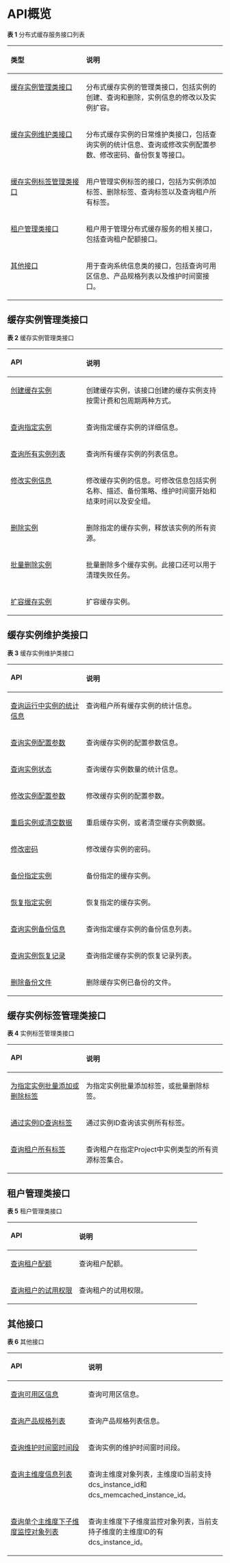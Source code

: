 # API概览<a name="ZH-CN_TOPIC_0166889586"></a>

**表 1**  分布式缓存服务接口列表

<a name="table1577981717153"></a>
<table><thead align="left"><tr id="row16810121712155"><th class="cellrowborder" valign="top" width="35%" id="mcps1.2.3.1.1"><p id="p13834717131516"><a name="p13834717131516"></a><a name="p13834717131516"></a>类型</p>
</th>
<th class="cellrowborder" valign="top" width="65%" id="mcps1.2.3.1.2"><p id="p3883151714159"><a name="p3883151714159"></a><a name="p3883151714159"></a>说明</p>
</th>
</tr>
</thead>
<tbody><tr id="row12121816153"><td class="cellrowborder" valign="top" width="35%" headers="mcps1.2.3.1.1 "><p id="p158557202817"><a name="p158557202817"></a><a name="p158557202817"></a><a href="缓存实例管理类接口.md">缓存实例管理类接口</a></p>
</td>
<td class="cellrowborder" valign="top" width="65%" headers="mcps1.2.3.1.2 "><p id="p218111811518"><a name="p218111811518"></a><a name="p218111811518"></a>分布式缓存实例的管理类接口，包括实例的创建、查询和删除，实例信息的修改以及实例扩容。</p>
</td>
</tr>
<tr id="row112051871512"><td class="cellrowborder" valign="top" width="35%" headers="mcps1.2.3.1.1 "><p id="p162647151476"><a name="p162647151476"></a><a name="p162647151476"></a><a href="缓存实例维护类接口.md">缓存实例维护类接口</a></p>
</td>
<td class="cellrowborder" valign="top" width="65%" headers="mcps1.2.3.1.2 "><p id="p1836118151518"><a name="p1836118151518"></a><a name="p1836118151518"></a>分布式缓存实例的日常维护类接口，包括查询实例的统计信息、查询或修改实例配置参数、修改密码、备份恢复等接口。</p>
</td>
</tr>
<tr id="row19848548175416"><td class="cellrowborder" valign="top" width="35%" headers="mcps1.2.3.1.1 "><p id="p198491448175415"><a name="p198491448175415"></a><a name="p198491448175415"></a><a href="缓存实例标签管理类接口.md">缓存实例标签管理类接口</a></p>
</td>
<td class="cellrowborder" valign="top" width="65%" headers="mcps1.2.3.1.2 "><p id="p7850448125419"><a name="p7850448125419"></a><a name="p7850448125419"></a>用户管理实例标签的接口，包括为实例添加标签、删除标签、查询标签以及查询租户所有标签。</p>
</td>
</tr>
<tr id="row1980621151411"><td class="cellrowborder" valign="top" width="35%" headers="mcps1.2.3.1.1 "><p id="p53431927124713"><a name="p53431927124713"></a><a name="p53431927124713"></a><a href="租户管理类接口.md">租户管理类接口</a></p>
</td>
<td class="cellrowborder" valign="top" width="65%" headers="mcps1.2.3.1.2 "><p id="p178077117141"><a name="p178077117141"></a><a name="p178077117141"></a>租户用于管理分布式缓存服务的相关接口，包括查询租户配额接口。</p>
</td>
</tr>
<tr id="row17941818161515"><td class="cellrowborder" valign="top" width="35%" headers="mcps1.2.3.1.1 "><p id="p1051015555473"><a name="p1051015555473"></a><a name="p1051015555473"></a><a href="其他接口.md">其他接口</a></p>
</td>
<td class="cellrowborder" valign="top" width="65%" headers="mcps1.2.3.1.2 "><p id="p129272016201817"><a name="p129272016201817"></a><a name="p129272016201817"></a>用于查询系统信息类的接口，包括查询可用区信息、产品规格列表以及维护时间窗接口。</p>
</td>
</tr>
</tbody>
</table>

## 缓存实例管理类接口<a name="section10335165821712"></a>

**表 2**  缓存实例管理类接口

<a name="table88711342351"></a>
<table><thead align="left"><tr id="row88716427513"><th class="cellrowborder" valign="top" width="35%" id="mcps1.2.3.1.1"><p id="p1871442156"><a name="p1871442156"></a><a name="p1871442156"></a>API</p>
</th>
<th class="cellrowborder" valign="top" width="65%" id="mcps1.2.3.1.2"><p id="p12871194215516"><a name="p12871194215516"></a><a name="p12871194215516"></a>说明</p>
</th>
</tr>
</thead>
<tbody><tr id="row08723421515"><td class="cellrowborder" valign="top" width="35%" headers="mcps1.2.3.1.1 "><p id="p178724421156"><a name="p178724421156"></a><a name="p178724421156"></a><a href="创建缓存实例.md">创建缓存实例</a></p>
</td>
<td class="cellrowborder" valign="top" width="65%" headers="mcps1.2.3.1.2 "><p id="p139920395510"><a name="p139920395510"></a><a name="p139920395510"></a>创建缓存实例，该接口创建的缓存实例支持按需计费和包周期两种方式。</p>
</td>
</tr>
<tr id="row1187211423510"><td class="cellrowborder" valign="top" width="35%" headers="mcps1.2.3.1.1 "><p id="p168729428512"><a name="p168729428512"></a><a name="p168729428512"></a><a href="查询指定实例.md">查询指定实例</a></p>
</td>
<td class="cellrowborder" valign="top" width="65%" headers="mcps1.2.3.1.2 "><p id="p188721642859"><a name="p188721642859"></a><a name="p188721642859"></a>查询指定缓存实例的详细信息。</p>
</td>
</tr>
<tr id="row7724185465312"><td class="cellrowborder" valign="top" width="35%" headers="mcps1.2.3.1.1 "><p id="p11138195613535"><a name="p11138195613535"></a><a name="p11138195613535"></a><a href="查询所有实例列表.md">查询所有实例列表</a></p>
</td>
<td class="cellrowborder" valign="top" width="65%" headers="mcps1.2.3.1.2 "><p id="p5138115614536"><a name="p5138115614536"></a><a name="p5138115614536"></a>查询所有缓存实例的列表信息。</p>
</td>
</tr>
<tr id="row2087254219512"><td class="cellrowborder" valign="top" width="35%" headers="mcps1.2.3.1.1 "><p id="p1387211421756"><a name="p1387211421756"></a><a name="p1387211421756"></a><a href="修改实例信息.md">修改实例信息</a></p>
</td>
<td class="cellrowborder" valign="top" width="65%" headers="mcps1.2.3.1.2 "><p id="p78721842259"><a name="p78721842259"></a><a name="p78721842259"></a>修改缓存实例的信息。可修改信息包括实例名称、描述、备份策略、维护时间窗开始和结束时间以及安全组。</p>
</td>
</tr>
<tr id="row1387219421653"><td class="cellrowborder" valign="top" width="35%" headers="mcps1.2.3.1.1 "><p id="p1687215421514"><a name="p1687215421514"></a><a name="p1687215421514"></a><a href="删除实例.md">删除实例</a></p>
</td>
<td class="cellrowborder" valign="top" width="65%" headers="mcps1.2.3.1.2 "><p id="p1987310424515"><a name="p1987310424515"></a><a name="p1987310424515"></a>删除指定的缓存实例，释放该实例的所有资源。</p>
</td>
</tr>
<tr id="row20873042758"><td class="cellrowborder" valign="top" width="35%" headers="mcps1.2.3.1.1 "><p id="p88731942453"><a name="p88731942453"></a><a name="p88731942453"></a><a href="批量删除实例.md">批量删除实例</a></p>
</td>
<td class="cellrowborder" valign="top" width="65%" headers="mcps1.2.3.1.2 "><p id="p19873442156"><a name="p19873442156"></a><a name="p19873442156"></a>批量删除多个缓存实例。此接口还可以用于清理失败任务。</p>
</td>
</tr>
<tr id="row6873942558"><td class="cellrowborder" valign="top" width="35%" headers="mcps1.2.3.1.1 "><p id="p487317428518"><a name="p487317428518"></a><a name="p487317428518"></a><a href="扩容缓存实例.md">扩容缓存实例</a></p>
</td>
<td class="cellrowborder" valign="top" width="65%" headers="mcps1.2.3.1.2 "><p id="p48734421454"><a name="p48734421454"></a><a name="p48734421454"></a>扩容缓存实例。</p>
</td>
</tr>
</tbody>
</table>

## 缓存实例维护类接口<a name="section34131638122111"></a>

**表 3**  缓存实例维护类接口

<a name="table114596508218"></a>
<table><thead align="left"><tr id="row11464185019219"><th class="cellrowborder" valign="top" width="35%" id="mcps1.2.3.1.1"><p id="p2465145052110"><a name="p2465145052110"></a><a name="p2465145052110"></a>API</p>
</th>
<th class="cellrowborder" valign="top" width="65%" id="mcps1.2.3.1.2"><p id="p1646613504210"><a name="p1646613504210"></a><a name="p1646613504210"></a>说明</p>
</th>
</tr>
</thead>
<tbody><tr id="row1646895012217"><td class="cellrowborder" valign="top" width="35%" headers="mcps1.2.3.1.1 "><p id="p114774323112"><a name="p114774323112"></a><a name="p114774323112"></a><a href="查询运行中实例的统计信息.md">查询运行中实例的统计信息</a></p>
</td>
<td class="cellrowborder" valign="top" width="65%" headers="mcps1.2.3.1.2 "><p id="p1969934615328"><a name="p1969934615328"></a><a name="p1969934615328"></a>查询租户所有缓存实例的统计信息。</p>
</td>
</tr>
<tr id="row10476175012216"><td class="cellrowborder" valign="top" width="35%" headers="mcps1.2.3.1.1 "><p id="p112684323112"><a name="p112684323112"></a><a name="p112684323112"></a><a href="查询实例配置参数.md">查询实例配置参数</a></p>
</td>
<td class="cellrowborder" valign="top" width="65%" headers="mcps1.2.3.1.2 "><p id="p11675104603212"><a name="p11675104603212"></a><a name="p11675104603212"></a>查询缓存实例的配置参数信息。</p>
</td>
</tr>
<tr id="row13801122653110"><td class="cellrowborder" valign="top" width="35%" headers="mcps1.2.3.1.1 "><p id="p1380218263317"><a name="p1380218263317"></a><a name="p1380218263317"></a><a href="查询实例状态.md">查询实例状态</a></p>
</td>
<td class="cellrowborder" valign="top" width="65%" headers="mcps1.2.3.1.2 "><p id="p680210264310"><a name="p680210264310"></a><a name="p680210264310"></a>查询缓存实例数量的统计信息。</p>
</td>
</tr>
<tr id="row1380222693118"><td class="cellrowborder" valign="top" width="35%" headers="mcps1.2.3.1.1 "><p id="p980252612316"><a name="p980252612316"></a><a name="p980252612316"></a><a href="修改实例配置参数.md">修改实例配置参数</a></p>
</td>
<td class="cellrowborder" valign="top" width="65%" headers="mcps1.2.3.1.2 "><p id="p1680292613316"><a name="p1680292613316"></a><a name="p1680292613316"></a>修改缓存实例的配置参数。</p>
</td>
</tr>
<tr id="row193636318311"><td class="cellrowborder" valign="top" width="35%" headers="mcps1.2.3.1.1 "><p id="p143631731193115"><a name="p143631731193115"></a><a name="p143631731193115"></a><a href="重启实例或清空数据.md">重启实例或清空数据</a></p>
</td>
<td class="cellrowborder" valign="top" width="65%" headers="mcps1.2.3.1.2 "><p id="p163631931173118"><a name="p163631931173118"></a><a name="p163631931173118"></a>重启缓存实例，或者清空缓存实例数据。</p>
</td>
</tr>
<tr id="row836318314313"><td class="cellrowborder" valign="top" width="35%" headers="mcps1.2.3.1.1 "><p id="p1036333193112"><a name="p1036333193112"></a><a name="p1036333193112"></a><a href="修改密码.md">修改密码</a></p>
</td>
<td class="cellrowborder" valign="top" width="65%" headers="mcps1.2.3.1.2 "><p id="p1536323193110"><a name="p1536323193110"></a><a name="p1536323193110"></a>修改缓存实例的密码。</p>
</td>
</tr>
<tr id="row5498529121813"><td class="cellrowborder" valign="top" width="35%" headers="mcps1.2.3.1.1 "><p id="p1942751141813"><a name="p1942751141813"></a><a name="p1942751141813"></a><a href="备份指定实例.md">备份指定实例</a></p>
</td>
<td class="cellrowborder" valign="top" width="65%" headers="mcps1.2.3.1.2 "><p id="p18421051201815"><a name="p18421051201815"></a><a name="p18421051201815"></a>备份指定的缓存实例。</p>
</td>
</tr>
<tr id="row1749902951820"><td class="cellrowborder" valign="top" width="35%" headers="mcps1.2.3.1.1 "><p id="p174225119183"><a name="p174225119183"></a><a name="p174225119183"></a><a href="恢复指定实例.md">恢复指定实例</a></p>
</td>
<td class="cellrowborder" valign="top" width="65%" headers="mcps1.2.3.1.2 "><p id="p242115111819"><a name="p242115111819"></a><a name="p242115111819"></a>恢复指定的缓存实例。</p>
</td>
</tr>
<tr id="row1849992901813"><td class="cellrowborder" valign="top" width="35%" headers="mcps1.2.3.1.1 "><p id="p124235111815"><a name="p124235111815"></a><a name="p124235111815"></a><a href="查询实例备份信息.md">查询实例备份信息</a></p>
</td>
<td class="cellrowborder" valign="top" width="65%" headers="mcps1.2.3.1.2 "><p id="p74316518186"><a name="p74316518186"></a><a name="p74316518186"></a>查询指定缓存实例的备份信息列表。</p>
</td>
</tr>
<tr id="row5500162913181"><td class="cellrowborder" valign="top" width="35%" headers="mcps1.2.3.1.1 "><p id="p14431651111814"><a name="p14431651111814"></a><a name="p14431651111814"></a><a href="查询实例恢复记录.md">查询实例恢复记录</a></p>
</td>
<td class="cellrowborder" valign="top" width="65%" headers="mcps1.2.3.1.2 "><p id="p19435513185"><a name="p19435513185"></a><a name="p19435513185"></a>查询指定缓存实例的恢复记录列表。</p>
</td>
</tr>
<tr id="row18261144118187"><td class="cellrowborder" valign="top" width="35%" headers="mcps1.2.3.1.1 "><p id="p943195112189"><a name="p943195112189"></a><a name="p943195112189"></a><a href="删除备份文件.md">删除备份文件</a></p>
</td>
<td class="cellrowborder" valign="top" width="65%" headers="mcps1.2.3.1.2 "><p id="p144375114188"><a name="p144375114188"></a><a name="p144375114188"></a>删除缓存实例已备份的文件。</p>
</td>
</tr>
</tbody>
</table>

## 缓存实例标签管理类接口<a name="section106521227195316"></a>

**表 4**  实例标签管理类接口

<a name="table1059255310538"></a>
<table><thead align="left"><tr id="row05931353205316"><th class="cellrowborder" valign="top" width="35%" id="mcps1.2.3.1.1"><p id="p12593653165313"><a name="p12593653165313"></a><a name="p12593653165313"></a>API</p>
</th>
<th class="cellrowborder" valign="top" width="65%" id="mcps1.2.3.1.2"><p id="p85931853165314"><a name="p85931853165314"></a><a name="p85931853165314"></a>说明</p>
</th>
</tr>
</thead>
<tbody><tr id="row1159305345316"><td class="cellrowborder" valign="top" width="35%" headers="mcps1.2.3.1.1 "><p id="p92034610548"><a name="p92034610548"></a><a name="p92034610548"></a><a href="为指定实例批量添加或删除标签.md">为指定实例批量添加或删除标签</a></p>
</td>
<td class="cellrowborder" valign="top" width="65%" headers="mcps1.2.3.1.2 "><p id="p1620246105416"><a name="p1620246105416"></a><a name="p1620246105416"></a>为指定实例批量添加标签，或批量删除标签。</p>
</td>
</tr>
<tr id="row20593195316530"><td class="cellrowborder" valign="top" width="35%" headers="mcps1.2.3.1.1 "><p id="p1320115613546"><a name="p1320115613546"></a><a name="p1320115613546"></a><a href="通过实例ID查询标签.md">通过实例ID查询标签</a></p>
</td>
<td class="cellrowborder" valign="top" width="65%" headers="mcps1.2.3.1.2 "><p id="p172001169541"><a name="p172001169541"></a><a name="p172001169541"></a>通过实例ID查询该实例所有标签。</p>
</td>
</tr>
<tr id="row10593175335313"><td class="cellrowborder" valign="top" width="35%" headers="mcps1.2.3.1.1 "><p id="p161992655417"><a name="p161992655417"></a><a name="p161992655417"></a><a href="查询租户所有标签.md">查询租户所有标签</a></p>
</td>
<td class="cellrowborder" valign="top" width="65%" headers="mcps1.2.3.1.2 "><p id="p719856195415"><a name="p719856195415"></a><a name="p719856195415"></a>查询租户在指定Project中实例类型的所有资源标签集合。</p>
</td>
</tr>
</tbody>
</table>

## 租户管理类接口<a name="section7253124819418"></a>

**表 5**  租户管理类接口

<a name="table68652515413"></a>
<table><thead align="left"><tr id="row14868105112412"><th class="cellrowborder" valign="top" width="36%" id="mcps1.2.3.1.1"><p id="p1586915512417"><a name="p1586915512417"></a><a name="p1586915512417"></a>API</p>
</th>
<th class="cellrowborder" valign="top" width="64%" id="mcps1.2.3.1.2"><p id="p168716514418"><a name="p168716514418"></a><a name="p168716514418"></a>说明</p>
</th>
</tr>
</thead>
<tbody><tr id="row687617514415"><td class="cellrowborder" valign="top" width="36%" headers="mcps1.2.3.1.1 "><p id="p487865104114"><a name="p487865104114"></a><a name="p487865104114"></a><a href="查询租户配额.md">查询租户配额</a></p>
</td>
<td class="cellrowborder" valign="top" width="64%" headers="mcps1.2.3.1.2 "><p id="p1088113519411"><a name="p1088113519411"></a><a name="p1088113519411"></a>查询租户配额。</p>
</td>
</tr>
<tr id="row1195585124411"><td class="cellrowborder" valign="top" width="36%" headers="mcps1.2.3.1.1 "><p id="p4955105115440"><a name="p4955105115440"></a><a name="p4955105115440"></a><a href="查询租户的试用权限.md">查询租户的试用权限</a></p>
</td>
<td class="cellrowborder" valign="top" width="64%" headers="mcps1.2.3.1.2 "><p id="p18956451174417"><a name="p18956451174417"></a><a name="p18956451174417"></a>查询租户的试用权限。</p>
</td>
</tr>
</tbody>
</table>

## 其他接口<a name="section7519141734312"></a>

**表 6**  其他接口

<a name="table1052113174438"></a>
<table><thead align="left"><tr id="row6527417164312"><th class="cellrowborder" valign="top" width="36%" id="mcps1.2.3.1.1"><p id="p125281317124313"><a name="p125281317124313"></a><a name="p125281317124313"></a>API</p>
</th>
<th class="cellrowborder" valign="top" width="64%" id="mcps1.2.3.1.2"><p id="p5530817104317"><a name="p5530817104317"></a><a name="p5530817104317"></a>说明</p>
</th>
</tr>
</thead>
<tbody><tr id="row1953120175439"><td class="cellrowborder" valign="top" width="36%" headers="mcps1.2.3.1.1 "><p id="p88268910440"><a name="p88268910440"></a><a name="p88268910440"></a><a href="查询可用区信息.md">查询可用区信息</a></p>
</td>
<td class="cellrowborder" valign="top" width="64%" headers="mcps1.2.3.1.2 "><p id="p1653741724315"><a name="p1653741724315"></a><a name="p1653741724315"></a>查询可用区信息。</p>
</td>
</tr>
<tr id="row1053812170438"><td class="cellrowborder" valign="top" width="36%" headers="mcps1.2.3.1.1 "><p id="p5824179104411"><a name="p5824179104411"></a><a name="p5824179104411"></a><a href="查询产品规格列表.md">查询产品规格列表</a></p>
</td>
<td class="cellrowborder" valign="top" width="64%" headers="mcps1.2.3.1.2 "><p id="p4543141734312"><a name="p4543141734312"></a><a name="p4543141734312"></a>查询产品规格列表信息。</p>
</td>
</tr>
<tr id="row1123103120433"><td class="cellrowborder" valign="top" width="36%" headers="mcps1.2.3.1.1 "><p id="p181241331134312"><a name="p181241331134312"></a><a name="p181241331134312"></a><a href="查询维护时间窗时间段.md">查询维护时间窗时间段</a></p>
</td>
<td class="cellrowborder" valign="top" width="64%" headers="mcps1.2.3.1.2 "><p id="p912413124315"><a name="p912413124315"></a><a name="p912413124315"></a>查询实例的维护时间窗时间段。</p>
</td>
</tr>
<tr id="row625283212717"><td class="cellrowborder" valign="top" width="36%" headers="mcps1.2.3.1.1 "><p id="p3253163213278"><a name="p3253163213278"></a><a name="p3253163213278"></a><a href="查询主维度信息列表.md">查询主维度信息列表</a></p>
</td>
<td class="cellrowborder" valign="top" width="64%" headers="mcps1.2.3.1.2 "><p id="p12538322274"><a name="p12538322274"></a><a name="p12538322274"></a>查询主维度对象列表，主维度ID当前支持dcs_instance_id和dcs_memcached_instance_id。</p>
</td>
</tr>
<tr id="row4253432162712"><td class="cellrowborder" valign="top" width="36%" headers="mcps1.2.3.1.1 "><p id="p16253183292719"><a name="p16253183292719"></a><a name="p16253183292719"></a><a href="查询单个主维度下子维度监控对象列表.md">查询单个主维度下子维度监控对象列表</a></p>
</td>
<td class="cellrowborder" valign="top" width="64%" headers="mcps1.2.3.1.2 "><p id="p1522304218228"><a name="p1522304218228"></a><a name="p1522304218228"></a>查询主维度下子维度监控对象列表，当前支持子维度的主维度ID的有dcs_instance_id。</p>
</td>
</tr>
</tbody>
</table>

